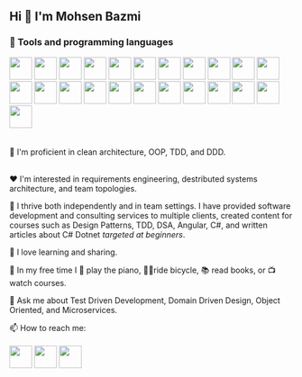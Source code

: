 
<h2 > Hi 👋 I'm Mohsen Bazmi </h2>

<h3>🔧 Tools and programming languages </h3>

<div>
  <img src="https://cdn.jsdelivr.net/gh/devicons/devicon/icons/csharp/csharp-original.svg" height="40" />
  <img src="https://cdn.jsdelivr.net/gh/devicons/devicon/icons/dotnetcore/dotnetcore-original.svg" height="40" />
  <img src="https://cdn.jsdelivr.net/gh/devicons/devicon/icons/go/go-original-wordmark.svg" height="40" />
  <img src="https://cdn.jsdelivr.net/gh/devicons/devicon/icons/nodejs/nodejs-original.svg" height="40" /> 
  <img src="https://cdn.jsdelivr.net/gh/devicons/devicon/icons/javascript/javascript-original.svg" height="40" /> 
  <img src="https://cdn.jsdelivr.net/gh/devicons/devicon/icons/typescript/typescript-plain.svg" height="40" /> 
  <img src="https://cdn.jsdelivr.net/gh/devicons/devicon/icons/jest/jest-plain.svg" height="40" />    
  <img src="https://cdn.jsdelivr.net/gh/devicons/devicon/icons/mocha/mocha-plain.svg" height="40" />    
  <img src="https://cdn.jsdelivr.net/gh/devicons/devicon/icons/react/react-original-wordmark.svg" height="40" />  
  <img src="https://cdn.jsdelivr.net/gh/devicons/devicon/icons/angularjs/angularjs-original-wordmark.svg" height="40" />   
  <img src="https://cdn.jsdelivr.net/gh/devicons/devicon/icons/apachekafka/apachekafka-original-wordmark.svg" height="40" /> 
  <img src="https://cdn.jsdelivr.net/gh/devicons/devicon/icons/fsharp/fsharp-original.svg" height="40" />       
  <img src="https://cdn.jsdelivr.net/gh/devicons/devicon/icons/scala/scala-original-wordmark.svg" height="40" />       
  <img src="https://cdn.jsdelivr.net/gh/devicons/devicon/icons/microsoftsqlserver/microsoftsqlserver-plain-wordmark.svg" height="40" />       
  <img src="https://cdn.jsdelivr.net/gh/devicons/devicon/icons/postgresql/postgresql-original-wordmark.svg" height="40" />       
  <img src="https://cdn.jsdelivr.net/gh/devicons/devicon/icons/couchdb/couchdb-original-wordmark.svg" height="40" />       
  <img src="https://cdn.jsdelivr.net/gh/devicons/devicon/icons/mongodb/mongodb-original-wordmark.svg" height="40" />       
  <img src="https://cdn.jsdelivr.net/gh/devicons/devicon/icons/nextjs/nextjs-original-wordmark.svg" height="40" />       
  <img src="https://cdn.jsdelivr.net/gh/devicons/devicon/icons/docker/docker-plain-wordmark.svg" height="40" />       
  <img src="https://cdn.jsdelivr.net/gh/devicons/devicon/icons/linux/linux-original.svg" height="40" />       
  <img src="https://cdn.jsdelivr.net/gh/devicons/devicon/icons/bash/bash-original.svg" height="40" />     
  <img src="https://www.cdnlogo.com/logos/o/44/openapi-wordmark.svg" height="40"/>
  <img src="https://www.cdnlogo.com/logos/r/32/rabbitmq.svg" height="40"/>
</div>
<br>
<br>
🌱 I'm proficient in clean architecture, OOP, TDD, and DDD.
<br>
<br>


❤️ I'm interested in requirements engineering, destributed systems architecture, and team topologies.

👥 I thrive both independently and in team settings. I have provided software development and consulting services to multiple clients, created content for courses such as Design Patterns, TDD, DSA, Angular, C#, and written articles about C# Dotnet <i>targeted at beginners</i>.

🚀 I love learning and sharing.

🎨 In my free time I 🎹 play the piano, 🚴‍♂️ride bicycle, 📚 read books, or 📺 watch courses.

💬 Ask me about Test Driven Development, Domain Driven Design, Object Oriented, and Microservices.

📫 How to reach me:
<br>
<br>
[<img src="https://cdn.jsdelivr.net/gh/devicons/devicon/icons/linkedin/linkedin-original.svg" width="40"/>](https://www.linkedin.com/in/Mohsen-Bazmi)
[<img src="https://cdn.jsdelivr.net/gh/devicons/devicon/icons/twitter/twitter-original.svg"  width="40"/>](https://twitter.com/mohsenbazmi)
[<img src="https://www.cdnlogo.com/logos/g/68/gmail.svg"  width="40"/>](mailto:Mohsen.Bazmi@gmail.com)

<!--
**Mohsen-Bazmi/Mohsen-Bazmi** is a ✨ _special_ ✨ repository because its `README.md` (this file) appears on your GitHub profile.

Here are some ideas to get you started:

- 🔭 I’m currently working on ...
- 🌱 I’m currently learning ...
- 👯 I’m looking to collaborate on ...
- 🤔 I’m looking for help with ...
- 💬 Ask me about ...
- 📫 How to reach me: ...
- 😄 Pronouns: ...
- ⚡ Fun fact: ...
-->
